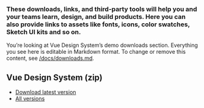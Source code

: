 ### These downloads, links, and third-party tools will help you and your teams learn, design, and build products. Here you can also provide links to assets like fonts, icons, color swatches, Sketch UI kits and so&nbsp;on.

You’re looking at Vue Design System’s demo downloads section. Everything you see here is editable in Markdown format. To change or remove this content, see [/docs/downloads.md](https://github.com/viljamis/vue-design-system/blob/master/docs/downloads.md).

## Vue Design System (zip)

* [Download latest version](https://github.com/viljamis/vue-design-system/archive/master.zip)
* [All versions](https://github.com/viljamis/vue-design-system/releases)
